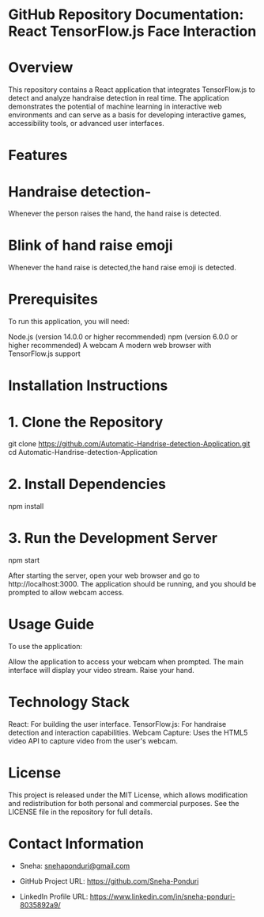 # GitHub Repository Documentation: React TensorFlow.js Face Interaction

# Overview
This repository contains a React application that integrates TensorFlow.js to detect and analyze handraise detection in real time. The application demonstrates the potential of machine learning in interactive web environments and can serve as a basis for developing interactive games, accessibility tools, or advanced user interfaces.
# Features
# Handraise detection-
Whenever the person raises the hand, the hand raise is detected.
# Blink of hand raise emoji
Whenever the hand raise is detected,the hand raise emoji is detected.

# Prerequisites
To run this application, you will need:

Node.js (version 14.0.0 or higher recommended)
npm (version 6.0.0 or higher recommended)
A webcam
A modern web browser with TensorFlow.js support

# Installation Instructions
# 1. Clone the Repository
git clone https://github.com/Automatic-Handrise-detection-Application.git
cd Automatic-Handrise-detection-Application

# 2. Install Dependencies
npm install

# 3. Run the Development Server
npm start

After starting the server, open your web browser and go to http://localhost:3000. The application should be running, and you should be prompted to allow webcam access.

# Usage Guide
To use the application:

Allow the application to access your webcam when prompted.
The main interface will display your video stream.
Raise your hand.

# Technology Stack
React: For building the user interface.
TensorFlow.js: For handraise detection and interaction capabilities.
Webcam Capture: Uses the HTML5 video API to capture video from the user's webcam.

# License
This project is released under the MIT License, which allows modification and redistribution for both personal and commercial purposes. See the LICENSE file in the repository for full details.

# Contact Information
- Sneha: snehaponduri@gmail.com

- GitHub Project URL: https://github.com/Sneha-Ponduri

- LinkedIn Profile URL: https://www.linkedin.com/in/sneha-ponduri-8035892a9/

